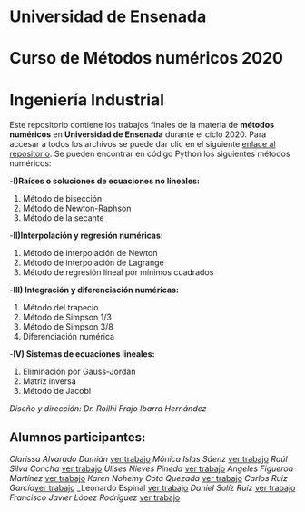 # Universidad de Ensenada 
# Curso de Métodos numéricos 2020
# Ingeniería Industrial

Este repositorio contiene los trabajos finales de la materia de **métodos numéricos** en **Universidad de Ensenada** durante el ciclo 2020.
Para accesar a todos los archivos se puede dar clic en el siguiente [enlace al repositorio](https://github.com/roilhi/MetNum_ITECI_2020/).
Se pueden encontrar en código Python los siguientes métodos numéricos:


-**I)Raíces o soluciones de ecuaciones no lineales:**
1.	Método de bisección 
2.	Método de Newton-Raphson 
3.	Método de la secante

-**II)Interpolación y regresión numéricas:**
1.	Método de interpolación de Newton
2.	Método de interpolación de Lagrange
3.	Método de regresión lineal por mínimos cuadrados

-**III)	Integración y diferenciación numéricas:**
1.	Método del trapecio
2.	Método de Simpson 1/3
3.	Método de Simpson 3/8
4.	Diferenciación numérica

-**IV)	Sistemas de ecuaciones lineales:**
1.	Eliminación por Gauss-Jordan
2.	Matriz inversa
3.	Método de Jacobi


_Diseño y dirección: Dr. Roilhi Frajo Ibarra Hernández_

## Alumnos participantes: 
_Clarissa Alvarado Damián_ [ver trabajo](https://github.com/roilhi/MetNum_ITECI_2020/blob/gh-pages/AlvaradoClarissa_TrabajoFinalMetNum_.ipynb)
_Mónica Islas Sáenz_ [ver trabajo](https://github.com/roilhi/MetNum_ITECI_2020/blob/gh-pages/IslasMonica_TrabajoFinalMetNum.ipynb)
_Raúl Silva Concha_ [ver trabajo](https://github.com/roilhi/MetNum_ITECI_2020/blob/gh-pages/SILVA_RAUL_TrabajoFinalMetNum_.ipynb)
_Ulises Nieves Pineda_ [ver trabajo](https://github.com/roilhi/MetNum_ITECI_2020/blob/gh-pages/Nieves_Ulises_TrabajoFinalMetNum_(1).ipynb)
_Ángeles Figueroa Martínez_ [ver trabajo](https://github.com/roilhi/MetNum_ITECI_2020/blob/gh-pages/FigueroaAngeles_TrabajoFinalMetNum_.ipynb)
_Karen Nohemy Cota Quezada_ [ver trabajo](https://github.com/roilhi/MetNum_ITECI_2020/blob/gh-pages/CotaKaren_TrabajoFinalMetNum.ipynb)
_Carlos Ruiz García_[ver trabajo](https://github.com/roilhi/MetNum_ITECI_2020/blob/gh-pages/Carlos_ruiz_proyecto_final%2C_m%C3%A9todos_num%C3%A9ricos.ipynb)
_Leonardo Espinal [ver trabajo](https://github.com/roilhi/MetNum_ITECI_2020/blob/gh-pages/EspinalLeonardo_TrabajoFinalMetNum.ipynb)
_Daniel Solíz Ruíz_ [ver trabajo](https://github.com/roilhi/MetNum_ITECI_2020/blob/gh-pages/_SolisDanielr_TrabajoFinalMetNum.ipynb)
_Francisco Javier López Rodríguez_ [ver trabajo](https://github.com/roilhi/MetNum_ITECI_2020/blob/gh-pages/L%C3%B3pezFrancisco_TrabajoFinalMetNum.ipynb)


